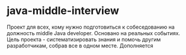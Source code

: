 # java-middle-interview

Проект для всех, кому нужно подготовиться к собеседованию на должность middle Java developer.
Основано на реальных событиях.
Цель проекта - систематизировать знания и помочь другим разработчикам, собрав все в одном месте.
Дополняется
